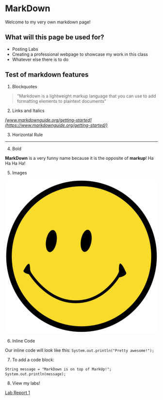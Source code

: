 # MarkDown
Welcome to my very own markdown page!

## What will this page be used for?
* Posting Labs
* Creating a professional webpage to showcase my work in this class
* Whatever else there is to do

## Test of markdown features
1. Blockquotes
> "Markdown is a lightweight markup language that you can use to add formatting elements to plaintext documents" 

2. Links and Italics

*[www.markdownguide.org/getting-started](https://www.markdownguide.org/getting-started/)*

3. Horizontal Rule

---

4. Bold

**MarkDown** is a very funny name because it is the opposite of **markup**! Ha Ha Ha Ha!

5. Images

![Image](./pictures/smiley.png)

6. Inline Code

Our inline code will look like this: `System.out.println("Pretty awesome!");`

7. To add a code block:
```
String message = "MarkDown is on top of MarkUp!";
System.out.println(message);
```

8. View my labs!

[Lab Report 1](labs/lab-report-1-week-0.md)
